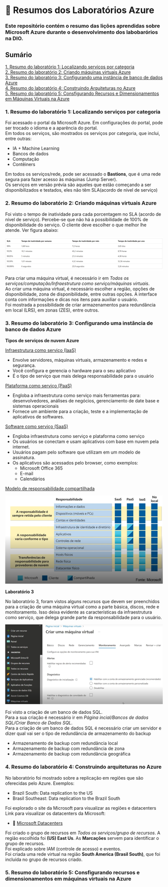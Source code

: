# 📖 Resumos dos Laboratórios Azure
### Este repositório contém o resumo das lições aprendidas sobre Microsoft Azure durante o desenvolvimento dos labobarórios na DIO. 

## Sumário

[1. Resumo do laboratório 1: Localizando serviços por categoria](#1.-Resumo-do-laboratório-1:-Localizando-serviços-por-categoria) </br>
[2. Resumo do laboratório 2: Criando máquinas virtuais Azure](#2.-Resumo-do-laboratório-2:-Criando-máquinas-virtuais-Azure)  </br>
[3. Resumo do laboratório 3: Configurando uma instância de banco de dados Azure ](#3.-Resumo-do-laboratório-3:-Configurando-uma-instância-de-banco-de-dados-Azure-)</br>
[4. Resumo do laboratório 4: Construindo Arquiteturas no Azure](#4.-Resumo-do-laboratório-4:-Construindo-arquiteturas-no-Azure)</br>
[5. Resumo do laboratório 5: Consfigurando Recursos e Dimensionamentos em Máquinas Virtuais na Azure](#5.-Resumo-do-laboratório-5:-Consfigurando-recursos-e-dimensionamentos-em-máquinas-virtuais-na-Azure )</br>


### 1. Resumo do laboratório 1: Localizando serviços por categoria
Foi acessado o portal da Microsoft Azure. 
Em configurações do portal, pode ser trocado o idioma e a aparência do portal.  
Em todos os serviços, são mostrados os serviços por categoria, que inclui, entre outras: </br> 
-	IA + Machine Learning </br>
-	Bancos de dados </br>
-	Computação </br>
-	Contêiners </br>

Em todos os serviços/rede, pode ser acessado o **Bastions**, que é uma rede segura para fazer acesso às máquinas (Jump Server). </br>
Os serviços em versão prévia são aqueles que estão começando a ser disponibilizados e testados, eles não têm SLA(acordo de nível de serviço)

### 2. Resumo do laboratório 2: Criando máquinas virtuais Azure 

Foi visto o tempo de inatividade para cada porcentagem no SLA (acordo de nível de serviço). Percebe-se que não há a possibilidade de 100% de disponibilidade do serviço. O cliente deve escolher o que melhor lhe atende. Ver figura abaixo:  </br> 

<img src = https://github.com/TiagoPaulino22/resumo-do-lab-azure/blob/main/imagens/SLA.PNG>

Para criar uma máquina virtual, é necessário ir em *Todos os serviços/computação/Infraestrutura como serviço/máquinas virtuais*. </br>
Ao criar uma máquina virtual, é necessário escolher a região, opções de disponibilidade, zona de disponibilidade, entre outras opções. 
A interface conta com informações e dicas nos itens para auxiliar o usuário. </br>
Foi mostrada a possibilidade de criar armazenamentos para redundância em local (LRS), em zonas (ZES), entre outros.  

### 3. Resumo do laboratório 3: Configurando uma instância de banco de dados Azure 
**Tipos de serviços de nuvem Azure** </br>

<ins> Infraestrutura como serviço (IaaS)</ins> </br>
- Envolve servidores, máquinas virtuais, armazenamento e redes e segurança. 
- Você configura e gerencia o hardware para o seu aplicativo
- É o tipo de serviço que mais delega responsabilidade para o usuário

<ins>Plataforma como serviço (PaaS)</ins> </br>
- Engloba a infraestrutura como serviço mais ferramentas para: desenvolvedores, análises de negócios, gerenciamento de date base e sistemas operacionais
- Fornece um ambiente para a criação, teste e a implementação de aplicativos de softwares. 

<ins>Software como serviço (SaaS)</ins> </br>
- Engloba infraestrutura como serviço e plataforma como serviço </br>
- Os usuários se conectam e usam aplicativos com base em nuvem pela internet. </br>
- Usuários pagam pelo software que utilizam em um modelo de assinatura. </br>
- Os aplicativos são acessados pelo browser, como exemplos: </br>
  * Microsoft Office 365 </br>
  * E-mail </br>
  * Calendários  </br>

 <ins>Modelo de responsabilidade compartilhada</ins> </br>

 <img src = https://github.com/TiagoPaulino22/resumo-do-lab-azure/blob/main/imagens/mode_reponsabilidade.PNG>

**</ins>Laboratório 3</ins>** </br>

No laboratório 3, foram vistos alguns recursos que devem ser preenchidos para a criação de uma máquina virtual como a parte básica, discos, rede e monitoramento. 
Isso deixa evidente as características da infraestrutura como serviço, que delega grande parte da responsabilidade para o usuário. </br>

 <img src =  https://github.com/TiagoPaulino22/resumo-do-lab-azure/blob/main/imagens/maquina_virtual.PNG  >

Foi visto a criação de um banco de dados SQL. </br>
Para a sua criação é necessário ir em *Página incial/Bancos de dados SQL/Criar Banco de Dados SQL*. </br>
Para a criação de um banco de dados SQL é necessário criar um servidor e dizer qual vai ser o tipo de redundância de armazenamento do backup </br>

- Armazenamento de backup com redundância local 
- Armazenamento de backup com redundância de zona
- Armazenamento de backup com redundância geográfica 

### 4. Resumo do laboratório 4: Construindo arquiteturas no Azure

No laboratório foi mostrado sobre a replicação em regiões que são oferecidas pelo Azure. Exemplos: </br>

- Brazil South: Data replication to the US
- Brasil Southeast: Data replication to the Brazil South

Foi explorado o site da Microsoft para visualizar as regiões e datacenters </br>
Link para visualizar os datacenters da Microsoft: 
- 🔎 [Microsoft Datacenters](https://datacenters.microsoft.com/globe/explore/)

Foi criado o grupo de recursos em *Todos os serviços/grupo de recursos*. A região escolhida foi **(US) East Us**. 
As **Marcações** servem para identificar o grupo de recursos. </br>
Foi explicado sobre IAM (controle de acesso) e eventos. </br>
Foi criada uma rede virtual na região **South America (Brasil South)**, que foi incluída no grupo de recursos criado. 


### 5. Resumo do laboratório 5: Consfigurando recursos e dimensionamentos em máquinas virtuais na Azure 




